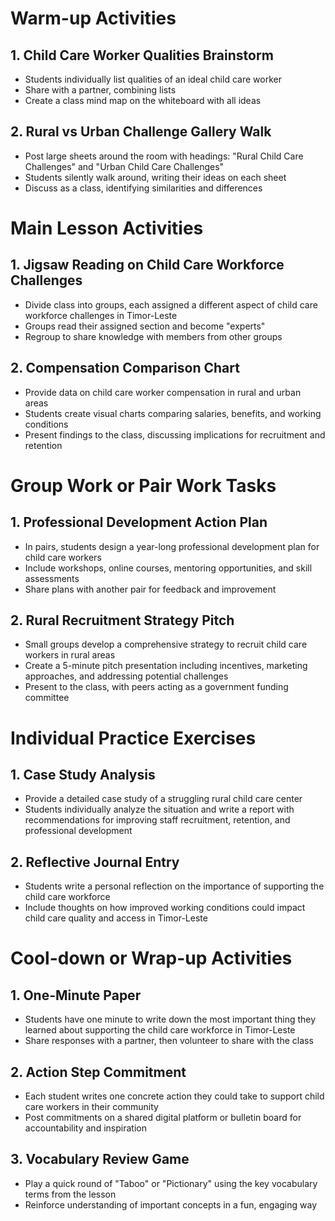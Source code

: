 # Warm-up Activities

## 1. Child Care Worker Qualities Brainstorm
- Students individually list qualities of an ideal child care worker
- Share with a partner, combining lists
- Create a class mind map on the whiteboard with all ideas

## 2. Rural vs Urban Challenge Gallery Walk
- Post large sheets around the room with headings: "Rural Child Care Challenges" and "Urban Child Care Challenges"
- Students silently walk around, writing their ideas on each sheet
- Discuss as a class, identifying similarities and differences

# Main Lesson Activities

## 1. Jigsaw Reading on Child Care Workforce Challenges
- Divide class into groups, each assigned a different aspect of child care workforce challenges in Timor-Leste
- Groups read their assigned section and become "experts"
- Regroup to share knowledge with members from other groups

## 2. Compensation Comparison Chart
- Provide data on child care worker compensation in rural and urban areas
- Students create visual charts comparing salaries, benefits, and working conditions
- Present findings to the class, discussing implications for recruitment and retention

# Group Work or Pair Work Tasks

## 1. Professional Development Action Plan
- In pairs, students design a year-long professional development plan for child care workers
- Include workshops, online courses, mentoring opportunities, and skill assessments
- Share plans with another pair for feedback and improvement

## 2. Rural Recruitment Strategy Pitch
- Small groups develop a comprehensive strategy to recruit child care workers in rural areas
- Create a 5-minute pitch presentation including incentives, marketing approaches, and addressing potential challenges
- Present to the class, with peers acting as a government funding committee

# Individual Practice Exercises

## 1. Case Study Analysis
- Provide a detailed case study of a struggling rural child care center
- Students individually analyze the situation and write a report with recommendations for improving staff recruitment, retention, and professional development

## 2. Reflective Journal Entry
- Students write a personal reflection on the importance of supporting the child care workforce
- Include thoughts on how improved working conditions could impact child care quality and access in Timor-Leste

# Cool-down or Wrap-up Activities

## 1. One-Minute Paper
- Students have one minute to write down the most important thing they learned about supporting the child care workforce in Timor-Leste
- Share responses with a partner, then volunteer to share with the class

## 2. Action Step Commitment
- Each student writes one concrete action they could take to support child care workers in their community
- Post commitments on a shared digital platform or bulletin board for accountability and inspiration

## 3. Vocabulary Review Game
- Play a quick round of "Taboo" or "Pictionary" using the key vocabulary terms from the lesson
- Reinforce understanding of important concepts in a fun, engaging way